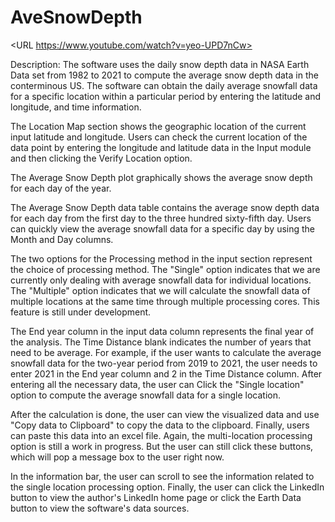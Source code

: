 # AveSnowDepth

<URL https://www.youtube.com/watch?v=yeo-UPD7nCw>

Description:
The software uses the daily snow depth data in NASA Earth Data set from 1982 to 2021 to compute the average snow depth data in the conterminous US. The software can obtain the daily average snowfall data for a specific location within a particular period by entering the latitude and longitude, and time information.

The Location Map section shows the geographic location of the current input latitude and longitude. Users can check the current location of the data point by entering the longitude and latitude data in the Input module and then clicking the Verify Location option.

The Average Snow Depth plot graphically shows the average snow depth for each day of the year.

The Average Snow Depth data table contains the average snow depth data for each day from the first day to the three hundred sixty-fifth day. Users can quickly view the average snowfall data for a specific day by using the Month and Day columns.

The two options for the Processing method in the input section represent the choice of processing method. The "Single" option indicates that we are currently only dealing with average snowfall data for individual locations. The "Multiple" option indicates that we will calculate the snowfall data of multiple locations at the same time through multiple processing cores. This feature is still under development.

The End year column in the input data column represents the final year of the analysis. The Time Distance blank indicates the number of years that need to be average. For example, if the user wants to calculate the average snowfall data for the two-year period from 2019 to 2021, the user needs to enter 2021 in the End year column and 2 in the Time Distance column. After entering all the necessary data, the user can Click the "Single location" option to compute the average snowfall data for a single location.

After the calculation is done, the user can view the visualized data and use "Copy data to Clipboard" to copy the data to the clipboard. Finally, users can paste this data into an excel file. Again, the multi-location processing option is still a work in progress. But the user can still click these buttons, which will pop a message box to the user right now.

In the information bar, the user can scroll to see the information related to the single location processing option. Finally, the user can click the LinkedIn button to view the author's LinkedIn home page or click the Earth Data button to view the software's data sources.

